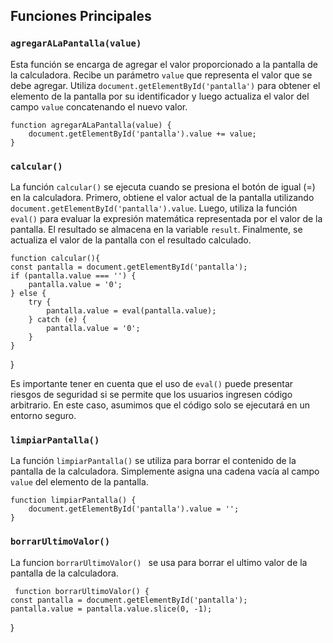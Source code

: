 

## Funciones Principales

### `agregarALaPantalla(value)`

Esta función se encarga de agregar el valor proporcionado a la pantalla de la calculadora. Recibe un parámetro `value` que representa el valor que se debe agregar. Utiliza `document.getElementById('pantalla')` para obtener el elemento de la pantalla por su identificador y luego actualiza el valor del campo `value` concatenando el nuevo valor.

    function agregarALaPantalla(value) {
        document.getElementById('pantalla').value += value;
    }

### `calcular()`

La función `calcular()` se ejecuta cuando se presiona el botón de igual (=) en la calculadora. Primero, obtiene el valor actual de la pantalla utilizando `document.getElementById('pantalla').value`. Luego, utiliza la función `eval()` para evaluar la expresión matemática representada por el valor de la pantalla. El resultado se almacena en la variable `result`. Finalmente, se actualiza el valor de la pantalla con el resultado calculado.

    function calcular(){
    const pantalla = document.getElementById('pantalla');
    if (pantalla.value === '') {
        pantalla.value = '0';  
    } else {
        try {
            pantalla.value = eval(pantalla.value);
        } catch (e) {
            pantalla.value = '0';
        }
    }
       
   
   }

Es importante tener en cuenta que el uso de `eval()` puede presentar riesgos de seguridad si se permite que los usuarios ingresen código arbitrario. En este caso, asumimos que el código solo se ejecutará en un entorno seguro.

### `limpiarPantalla()`

La función `limpiarPantalla()` se utiliza para borrar el contenido de la pantalla de la calculadora. Simplemente asigna una cadena vacía al campo `value` del elemento de la pantalla.

    function limpiarPantalla() {
        document.getElementById('pantalla').value = '';
    }



### `borrarUltimoValor() `

La funcion `borrarUltimoValor() ` se usa para borrar el ultimo valor de la pantalla de la calculadora.

     function borrarUltimoValor() {
    const pantalla = document.getElementById('pantalla');
    pantalla.value = pantalla.value.slice(0, -1);
   }

